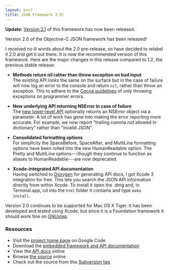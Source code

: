 ```yaml
---
layout: post
title: JSON Framework 2.0!
---
```


**Update:**
[Version 2.1](http://devblog.brautaset.org/2008/08/30/json-framework-21/) of this framework has now been released.

Version 2.0 of the Objective-C JSON framework has been released!

I received no ill words about the 2.0 pre-release, so have decided to relabel it 2.0 and get it out there. It is now the recommended version of this framework. Here are the major changes in this release compared to 1.2, the previous stable release:

* **Methods return nil rather than throw exception on bad input**<br/>
The existing API looks the same on the surface but in the case of failure will now log an error to the console and return <code>nil</code>, rather than throw an exception. This to adhere to the <a href="http://developer.apple.com/ReleaseNotes/Cocoa/RN-ObjectiveC/index.html#//apple_ref/doc/uid/TP40004309-DontLinkElementID_11">Cocoa guidelines</a> of only throwing exceptions on programmer errors.

* **New underlying API returning NSError in case of failure**<br/>
The <a href="http://code.brautaset.org/JSON/interface_s_b_j_s_o_n.html">new lower-level API</a> optionally returns an NSError object via a parameter. A lot of work has gone into making the error reporting more accurate. For example, we now report "trailing comma not allowed in dictionary" rather than "invalid JSON".

* **Consolidated formatting options**<br/>
For simplicity the SpaceBefore, SpaceAfter, and MultiLine formatting options have been rolled into the new HumanReadable option. The Pretty and MultiLine options---though they continue to function as aliases to HumanReadable---are now deprecated.

* **Xcode-integrated API documentation**<br/>
Having switched to <a href="http://www.stack.nl/~dimitri/doxygen/">Doxygen</a> for generating API docs, I got Xcode&nbsp;3 integration for free. This lets you search the JSON API information directly from within Xcode. To install it open the .dmg and, in Terminal.app, cd into the <code>html</code> folder it contains and type <code>make install</code>.


Version 2.0 continues to be supported for Mac OS X Tiger. It has been developed and tested using Xcode, but since it is a Foundation framework it should work fine on <a href="http://gnustep.org/">GNUstep</a>.

<h3>Resources</h3>

* Visit the <a href="http://code.google.com/p/json-framework/">project home page</a> on Google Code
* Download the <a href="http://json-framework.googlecode.com/files/JSON_2.0.dmg">embedded framework and API documentation</a>
* View the <a href="http://code.brautaset.org/JSON/">API docs</a> online
* Browse <a href="http://code.google.com/p/json-framework/source/browse/tags/2.0">the source</a> online
* Check out the source from this <a href="http://json-framework.googlecode.com/svn/tags/2.0/">Subversion tag</a>
